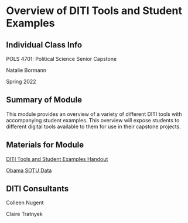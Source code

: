<h1>Overview of DITI Tools and Student Examples</h1>

<h2>Individual Class Info</h2>

POLS 4701: Political Science Senior Capstone

Natalie Bormann

Spring 2022

<h2>Summary of Module</h2>

This module provides an overview of a variety of different DITI tools with accompanying student examples. This overview will expose students to different digital tools available to them for use in their capstone projects.

<h2>Materials for Module</h2>

[DITI Tools and Student Examples Handout](https://github.com/NULabNortheastern/digitalassignmentshowcase/blob/master/multi-domain-modules/sp22-bormann-pols4701-overview/DITI%20Tools%20Handout.pdf)

[Obama SOTU Data](https://github.com/NULabNortheastern/digitalassignmentshowcase/blob/master/multi-domain-modules/sp22-bormann-pols4701-overview/obama_sotu)

<h2>DITI Consultants</h2>

Colleen Nugent

Claire Tratnyek 